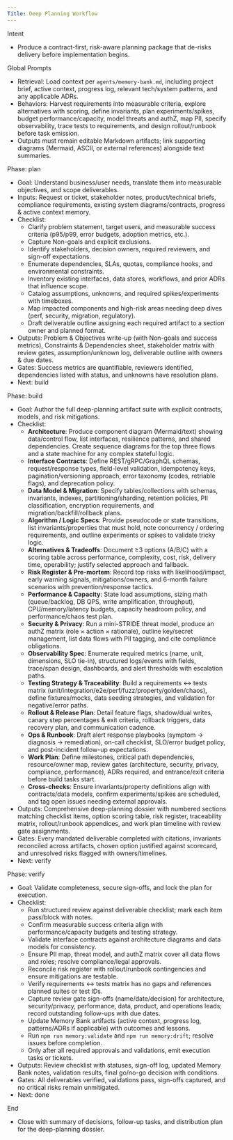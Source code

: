 ```yaml
---
Title: Deep Planning Workflow
---
```


Intent

- Produce a contract-first, risk-aware planning package that de-risks delivery before implementation begins.

Global Prompts

- Retrieval: Load context per `agents/memory-bank.md`, including project brief, active context, progress log, relevant tech/system patterns, and any applicable ADRs.
- Behaviors: Harvest requirements into measurable criteria, explore alternatives with scoring, define invariants, plan experiments/spikes, budget performance/capacity, model threats and authZ, map PII, specify observability, trace tests to requirements, and design rollout/runbook before task emission.
- Outputs must remain editable Markdown artifacts; link supporting diagrams (Mermaid, ASCII, or external references) alongside text summaries.

Phase: plan

- Goal: Understand business/user needs, translate them into measurable objectives, and scope deliverables.
- Inputs: Request or ticket, stakeholder notes, product/technical briefs, compliance requirements, existing system diagrams/contracts, progress & active context memory.
- Checklist:
  - Clarify problem statement, target users, and measurable success criteria (p95/p99, error budgets, adoption metrics, etc.).
  - Capture Non-goals and explicit exclusions.
  - Identify stakeholders, decision owners, required reviewers, and sign-off expectations.
  - Enumerate dependencies, SLAs, quotas, compliance hooks, and environmental constraints.
  - Inventory existing interfaces, data stores, workflows, and prior ADRs that influence scope.
  - Catalog assumptions, unknowns, and required spikes/experiments with timeboxes.
  - Map impacted components and high-risk areas needing deep dives (perf, security, migration, regulatory).
  - Draft deliverable outline assigning each required artifact to a section owner and planned format.
- Outputs: Problem & Objectives write-up (with Non-goals and success metrics), Constraints & Dependencies sheet, stakeholder matrix with review gates, assumption/unknown log, deliverable outline with owners & due dates.
- Gates: Success metrics are quantifiable, reviewers identified, dependencies listed with status, and unknowns have resolution plans.
- Next: build

Phase: build

- Goal: Author the full deep-planning artifact suite with explicit contracts, models, and risk mitigations.
- Checklist:
  - **Architecture**: Produce component diagram (Mermaid/text) showing data/control flow, list interfaces, resilience patterns, and shared dependencies. Create sequence diagrams for the top three flows and a state machine for any complex stateful logic.
  - **Interface Contracts**: Define REST/gRPC/GraphQL schemas, request/response types, field-level validation, idempotency keys, pagination/versioning approach, error taxonomy (codes, retriable flags), and deprecation policy.
  - **Data Model & Migration**: Specify tables/collections with schemas, invariants, indexes, partitioning/sharding, retention policies, PII classification, encryption requirements, and migration/backfill/rollback plans.
  - **Algorithm / Logic Specs**: Provide pseudocode or state transitions, list invariants/properties that must hold, note concurrency / ordering requirements, and outline experiments or spikes to validate tricky logic.
  - **Alternatives & Tradeoffs**: Document ≥3 options (A/B/C) with a scoring table across performance, complexity, cost, risk, delivery time, operability; justify selected approach and fallback.
  - **Risk Register & Pre-mortem**: Record top risks with likelihood/impact, early warning signals, mitigations/owners, and 6-month failure scenarios with prevention/response tactics.
  - **Performance & Capacity**: State load assumptions, sizing math (queue/backlog, DB QPS, write amplification, throughput), CPU/memory/latency budgets, capacity headroom policy, and performance/chaos test plan.
  - **Security & Privacy**: Run a mini-STRIDE threat model, produce an authZ matrix (role × action × rationale), outline key/secret management, list data flows with PII tagging, and cite compliance obligations.
  - **Observability Spec**: Enumerate required metrics (name, unit, dimensions, SLO tie-in), structured logs/events with fields, trace/span design, dashboards, and alert thresholds with escalation paths.
  - **Testing Strategy & Traceability**: Build a requirements ↔ tests matrix (unit/integration/e2e/perf/fuzz/property/golden/chaos), define fixtures/mocks, data seeding strategies, and validation for negative/error paths.
  - **Rollout & Release Plan**: Detail feature flags, shadow/dual writes, canary step percentages & exit criteria, rollback triggers, data recovery plan, and communication cadence.
  - **Ops & Runbook**: Draft alert response playbooks (symptom → diagnosis → remediation), on-call checklist, SLO/error budget policy, and post-incident follow-up expectations.
  - **Work Plan**: Define milestones, critical path dependencies, resource/owner map, review gates (architecture, security, privacy, compliance, performance), ADRs required, and entrance/exit criteria before build tasks start.
  - **Cross-checks**: Ensure invariants/property definitions align with contracts/data models, confirm experiments/spikes are scheduled, and tag open issues needing external approvals.
- Outputs: Comprehensive deep-planning dossier with numbered sections matching checklist items, option scoring table, risk register, traceability matrix, rollout/runbook appendices, and work plan timeline with review gate assignments.
- Gates: Every mandated deliverable completed with citations, invariants reconciled across artifacts, chosen option justified against scorecard, and unresolved risks flagged with owners/timelines.
- Next: verify

Phase: verify

- Goal: Validate completeness, secure sign-offs, and lock the plan for execution.
- Checklist:
  - Run structured review against deliverable checklist; mark each item pass/block with notes.
  - Confirm measurable success criteria align with performance/capacity budgets and testing strategy.
  - Validate interface contracts against architecture diagrams and data models for consistency.
  - Ensure PII map, threat model, and authZ matrix cover all data flows and roles; resolve compliance/legal approvals.
  - Reconcile risk register with rollout/runbook contingencies and ensure mitigations are testable.
  - Verify requirements ↔ tests matrix has no gaps and references planned suites or test IDs.
  - Capture review gate sign-offs (name/date/decision) for architecture, security/privacy, performance, data, product, and operations leads; record outstanding follow-ups with due dates.
  - Update Memory Bank artifacts (active context, progress log, patterns/ADRs if applicable) with outcomes and lessons.
  - Run `npm run memory:validate` and `npm run memory:drift`; resolve issues before completion.
  - Only after all required approvals and validations, emit execution tasks or tickets.
- Outputs: Review checklist with statuses, sign-off log, updated Memory Bank notes, validation results, final go/no-go decision with conditions.
- Gates: All deliverables verified, validations pass, sign-offs captured, and no critical risks remain unmitigated.
- Next: done

End

- Close with summary of decisions, follow-up tasks, and distribution plan for the deep-planning dossier.

